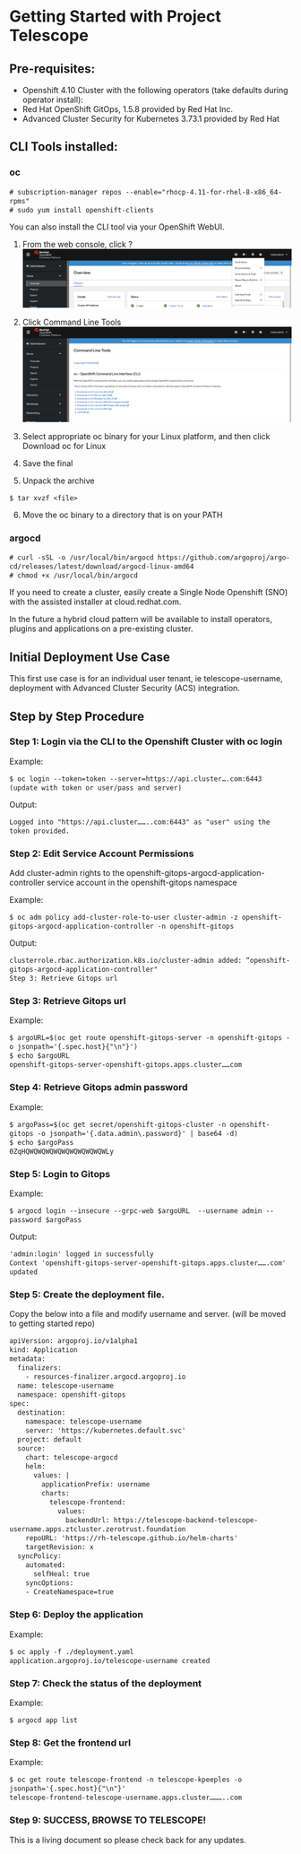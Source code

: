# Getting Started with Project Telescope

## Pre-requisites:

- Openshift 4.10 Cluster with the following operators (take defaults during operator install):
 - Red Hat OpenShift GitOps, 1.5.8 provided by Red Hat Inc.
 - Advanced Cluster Security for Kubernetes 3.73.1 provided by Red Hat

##  CLI Tools installed:
### oc
```
# subscription-manager repos --enable="rhocp-4.11-for-rhel-8-x86_64-rpms"
# sudo yum install openshift-clients
```
You can also install the CLI tool via your OpenShift WebUI.

1. From the web console, click ?
![Install From WebUI 1](images/oc-image-1.png)
2. Click Command Line Tools
![Install From WebUI 2](images/oc-image-2.png)

3. Select appropriate oc binary for your Linux platform, and then click Download oc for Linux

4. Save the final

5. Unpack the archive
```
$ tar xvzf <file>
```
6. Move the oc binary to a directory that is on your PATH

### argocd
```
# curl -sSL -o /usr/local/bin/argocd https://github.com/argoproj/argo-cd/releases/latest/download/argocd-linux-amd64
# chmod +x /usr/local/bin/argocd
```
If you need to create a cluster, easily create a Single Node Openshift (SNO) with the assisted installer at cloud.redhat.com.

In the future a hybrid cloud pattern will be available to install operators, plugins and applications on a pre-existing cluster.

## Initial Deployment Use Case
This first use case is for an individual user tenant, ie telescope-username, deployment with Advanced Cluster Security (ACS) integration.
## Step by Step Procedure
### Step 1: Login via the CLI to the Openshift Cluster with oc login
Example:
```
$ oc login --token=token --server=https://api.cluster….com:6443
(update with token or user/pass and server)
```
Output:
```
Logged into "https://api.cluster……..com:6443" as "user" using the token provided.
```
### Step 2: Edit Service Account Permissions

Add cluster-admin rights to the openshift-gitops-argocd-application-controller service account in the openshift-gitops namespace

Example:
```
$ oc adm policy add-cluster-role-to-user cluster-admin -z openshift-gitops-argocd-application-controller -n openshift-gitops
```

Output:
```
clusterrole.rbac.authorization.k8s.io/cluster-admin added: “openshift-gitops-argocd-application-controller"
Step 3: Retrieve Gitops url
```
### Step 3: Retrieve Gitops url

Example:
```
$ argoURL=$(oc get route openshift-gitops-server -n openshift-gitops -o jsonpath='{.spec.host}{"\n"}')
$ echo $argoURL
openshift-gitops-server-openshift-gitops.apps.cluster……com
```

### Step 4: Retrieve Gitops admin password

Example:
```
$ argoPass=$(oc get secret/openshift-gitops-cluster -n openshift-gitops -o jsonpath='{.data.admin\.password}' | base64 -d)
$ echo $argoPass
0ZqHQWQWQWQWQWQWQWQWQWQWLy
```
### Step 5: Login to Gitops

Example:
```
$ argocd login --insecure --grpc-web $argoURL  --username admin --password $argoPass
```

Output:
```
'admin:login' logged in successfully
Context 'openshift-gitops-server-openshift-gitops.apps.cluster…….com' updated
```
### Step 5: Create the deployment file.  
Copy the below into a file and modify username and server. (will be moved to getting started repo)

```
apiVersion: argoproj.io/v1alpha1
kind: Application
metadata:
  finalizers:
    - resources-finalizer.argocd.argoproj.io
  name: telescope-username
  namespace: openshift-gitops
spec:
  destination:
    namespace: telescope-username
    server: 'https://kubernetes.default.svc'
  project: default
  source:
    chart: telescope-argocd
    helm:
      values: |
        applicationPrefix: username
        charts:
          telescope-frontend:
            values:
              backendUrl: https://telescope-backend-telescope-username.apps.ztcluster.zerotrust.foundation
    repoURL: 'https://rh-telescope.github.io/helm-charts'
    targetRevision: x
  syncPolicy:
    automated:
      selfHeal: true
    syncOptions:
    - CreateNamespace=true
```
### Step 6: Deploy the application
Example:
```
$ oc apply -f ./deployment.yaml
application.argoproj.io/telescope-username created
```

### Step 7: Check the status of the deployment
Example:
```
$ argocd app list
```
### Step 8: Get the frontend url
Example:
```
$ oc get route telescope-frontend -n telescope-kpeeples -o jsonpath='{.spec.host}{"\n"}'
telescope-frontend-telescope-username.apps.cluster………..com
```
### Step 9: SUCCESS, BROWSE TO TELESCOPE!

This is a living document so please check back for any updates.
